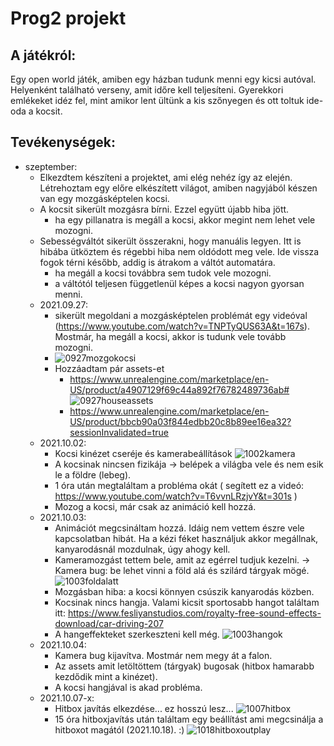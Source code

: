 # Prog2 projekt
## A játékról:
Egy open world játék, amiben egy házban tudunk menni egy kicsi autóval. Helyenként található verseny, amit időre kell teljesíteni. Gyerekkori emlékeket idéz fel, mint amikor lent ültünk a kis szőnyegen és ott toltuk ide-oda a kocsit.

## Tevékenységek:
* szeptember:
    * Elkezdtem készíteni a projektet, ami elég nehéz így az elején. Létrehoztam egy előre elkészített világot, amiben nagyjából készen van egy mozgásképtelen kocsi.
    * A kocsit sikerült mozgásra bírni. Ezzel együtt újabb hiba jött.
        * ha egy pillanatra is megáll a kocsi, akkor megint nem lehet vele mozogni.
    * Sebességváltót sikerült összerakni, hogy manuális legyen. Itt is hibába ütköztem és régebbi hiba nem oldódott meg vele. Ide vissza fogok térni később, addig is átrakom a váltót automatára.
        * ha megáll a kocsi továbbra sem tudok vele mozogni.
        * a váltótól teljesen függetlenül képes a kocsi nagyon gyorsan menni.
    * 2021.09.27:
        * sikerült megoldani a mozgásképtelen problémát egy videóval (https://www.youtube.com/watch?v=TNPTyQUS63A&t=167s). Mostmár, ha megáll a kocsi, akkor is tudunk vele tovább mozogni.
        * ![0927mozgokocsi](https://user-images.githubusercontent.com/71563655/134878946-09a86e6c-41c2-4e75-bd1f-41e4f3c3cfc6.png)
        * Hozzáadtam pár assets-et
            * https://www.unrealengine.com/marketplace/en-US/product/a4907129f69c44a892f76782489736ab#
            ![0927houseassets](https://user-images.githubusercontent.com/71563655/134886117-fcd69fc9-8c3b-4bc5-93bd-02e9a6f9ca4c.png)
            * https://www.unrealengine.com/marketplace/en-US/product/bbcb90a03f844edbb20c8b89ee16ea32?sessionInvalidated=true
    * 2021.10.02:
        * Kocsi kinézet cseréje és kamerabeállítások
        ![1002kamera](https://user-images.githubusercontent.com/71563655/135724911-d813830b-1614-47fe-9c19-33fd7d851246.png)
        * A kocsinak nincsen fizikája -> belépek a világba vele és nem esik le a földre (lebeg).
        * 1 óra után megtaláltam a probléma okát ( segített ez a videó: https://www.youtube.com/watch?v=T6vvnLRzjvY&t=301s )
        * Mozog a kocsi, már csak az animáció kell hozzá.
    * 2021.10.03:
        * Animációt megcsináltam hozzá. Idáig nem vettem észre vele kapcsolatban hibát. Ha a kézi féket használjuk akkor megállnak, kanyarodásnál mozdulnak, úgy ahogy kell.
        * Kameramozgást tettem bele, amit az egérrel tudjuk kezelni. -> Kamera bug: be lehet vinni a föld alá és szilárd tárgyak mögé.
        ![1003foldalatt](https://user-images.githubusercontent.com/71563655/135762745-da501ea0-f870-492c-8736-a2fda1c4df94.png)
        * Mozgásban hiba: a kocsi könnyen csúszik kanyarodás közben.
        * Kocsinak nincs hangja. Valami kicsit sportosabb hangot találtam itt: https://www.fesliyanstudios.com/royalty-free-sound-effects-download/car-driving-207
        * A hangeffekteket szerkeszteni kell még.
        ![1003hangok](https://user-images.githubusercontent.com/71563655/135768269-fc1ba828-b8ee-43b6-afd1-940ff04a3e73.png)
    * 2021.10.04:
        * Kamera bug kijavítva. Mostmár nem megy át a falon.
        * Az assets amit letöltöttem (tárgyak) bugosak (hitbox hamarabb kezdődik mint a kinézet).
        * A kocsi hangjával is akad probléma.
    * 2021.10.07-x:
        * Hitbox javítás elkezdése... ez hosszú lesz...
        ![1007hitbox](https://user-images.githubusercontent.com/71563655/136452710-f45f4765-32de-4bef-bb8d-94ae80a8b3d6.png)
        * 15 óra hitboxjavítás után találtam egy beállítást ami megcsinálja a hitboxot magától (2021.10.18). :)
        ![1018hitboxoutplay](https://user-images.githubusercontent.com/71563655/137687403-749c6c6c-c038-47e7-8e23-de0a3bb03ecb.png)

        

